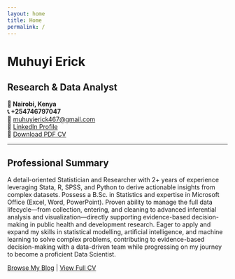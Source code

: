 ```yaml
---
layout: home
title: Home
permalink: /
---
```


# Muhuyi Erick
## Research & Data Analyst

**📍 Nairobi, Kenya**  
**📞 +254746797047**  
**📧** [muhuyierick467@gmail.com](mailto:muhuyierick467@gmail.com)  
**🔗** [LinkedIn Profile](https://linkedin.com/in/muhuyi-erick)  
**📄** [Download PDF CV](/Muhuyi_Erick_Resume.pdf)

---

## Professional Summary

A detail-oriented Statistician and Researcher with 2+ years of experience leveraging Stata, R, SPSS, and Python to derive actionable insights from complex datasets. Possess a B.Sc. in Statistics and expertise in Microsoft Office (Excel, Word, PowerPoint). Proven ability to manage the full data lifecycle—from collection, entering, and cleaning to advanced inferential analysis and visualization—directly supporting evidence-based decision-making in public health and development research. Eager to apply and expand my skills in statistical modelling, artificial intelligence, and machine learning to solve complex problems, contributing to evidence-based decision-making with a data-driven team while progressing on my journey to become a proficient Data Scientist.

[Browse My Blog](/archives/) | [View Full CV](/about/)
